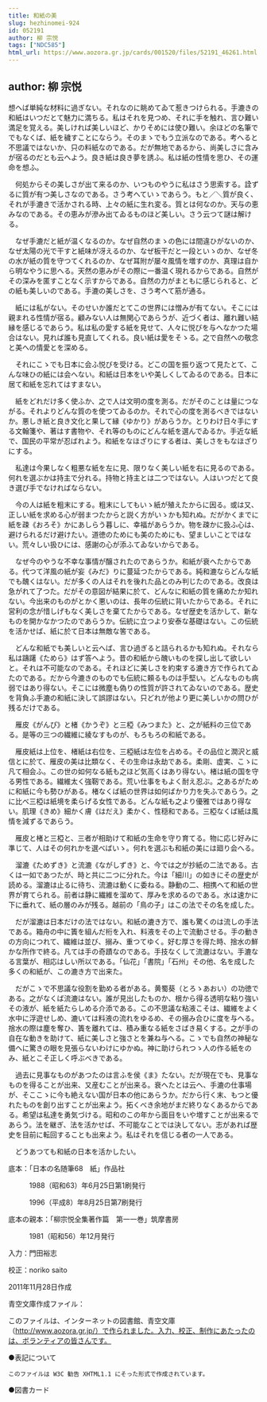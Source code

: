```yaml
---
title: 和紙の美
slug: hezhinomei-924
id: 052191
author: 柳 宗悦
tags: ["NDC585"]
html_url: https://www.aozora.gr.jp/cards/001520/files/52191_46261.html
---
```


## author: 柳 宗悦

想へば単純な材料に過ぎない。それなのに眺めてゐて惹きつけられる。手漉きの和紙はいつだとて魅力に満ちる。私はそれを見つめ、それに手を触れ、言ひ難い満足を覚える。美しければ美しいほど、かりそめには使ひ難い。余ほどの名筆ででもなくば、紙を穢すことにならう。そのまゝでもう立派なのである。考へると不思議ではないか、只の料紙なのである。だが無地であるから、尚美しさに含みが宿るのだとも云へよう。良き紙は良き夢を誘ふ。私は紙の性情を思ひ、その運命を想ふ。



　何処からその美しさが出て来るのか、いつものやうに私はさう思索する。詮ずるに質が有つ美しさなのである。さう考へていゝであらう。もと／＼質が良く、それが手漉きで活かされる時、上々の紙に生れ変る。質とは何なのか。天与の恵みなのである。その恵みが滲み出てゐるものほど美しい。さう云つて謎は解ける。

　なぜ手漉だと紙が温くなるのか。なぜ自然のまゝの色には間違ひがないのか、なぜ太陽の光で干すと紙味が冴えるのか、なぜ板干だと一段といゝのか、なぜ冬の水が紙の質を守つてくれるのか、なぜ耳附が屡々風情を増すのか、真理は自から明なやうに思へる。天然の恵みがその際に一番温く現れるからである。自然がその深みを匿すことなく示すからである。自然の力がまともに感じられると、どの紙も美しいのである。手漉の美しさを、さう考へて筋が通る。



　紙には私がない。そのせいか誰だとてこの世界には憎みが有てない。そこには親まれる性情が宿る。顧みない人は無関心であらうが、近づく者は、離れ難い結縁を感じるであらう。私は私の愛する紙を見せて、人々に悦びを与へなかつた場合はない。見れば誰も見直してくれる。良い紙は愛をそゝる。之で自然への敬念と美への情愛とを深める。

　それにこゝでも日本に会ふ悦びを受ける。どこの国を振り返つて見たとて、こんな味ひの紙には会へない。和紙は日本をいや美しくしてゐるのである。日本に居て和紙を忘れてはすまない。

　紙をどれだけ多く使ふか、之で人は文明の度を測る。だがそのことは量につながる。それよりどんな質のを使つてゐるのか。それで心の度を測るべきではないか。悪しき紙と良き文化と果して縁《ゆかり》があらうか。とりわけ日々手にする文翰箋や、著はす書物や、それ等のものにどんな紙を選んでゐるか。手近な紙で、国民の平常が忍ばれよう。和紙をなほざりにする者は、美しさをもなほざりにする。

　私達は今果しなく粗悪な紙を左に見、限りなく美しい紙を右に見るのである。何れを選ぶかは持主で分れる。持物と持主とは二つではない。人はいつだとて良き選び手でなければならない。



　今の人は紙を粗末にする。粗末にしてもいゝ紙が殖えたからに因る。或は又、正しい紙を求める心が弱まつたからと説く方がいゝかも知れぬ。だがかくまでに紙を疎《おろそ》かにあしらう暮しに、幸福があらうか。物を疎かに扱ふ心は、避けられるだけ避けたい。道徳のためにも美のためにも、望ましいことではない。荒々しい扱ひには、感謝の心が添ふてゐないからである。

　なぜ今のやうな不幸な事情が醸されたのであらうか。和紙が衰へたからである。代つて洋風の紙が妄《みだ》りに蔓延つたからである。純和漉ならどんな紙でも醜くはない。だが多くの人はそれを後れた品とのみ判じたのである。改良は急がれて了つた。だがその意図が結果に於て、どんなに和紙の質を痛めたか知れない。今出来のものがとかく悪いのは、長年の伝統に背いたからである。それに営利の念が惜しげもなく美しさを棄てたからである。なぜ歴史を活かして、新なものを開かなかつたのであらうか。伝統に立つより安泰な基礎はない。この伝統を活かせば、紙に於て日本は無敵な筈である。



　どんな和紙でも美しいと云へば、言ひ過ぎると詰られるかも知れぬ。それなら私は躊躇《ためら》はず答へよう。昔の和紙から醜いものを探し出して欲しいと。それは不可能なのである。それほどに美しさを約束する漉き方で作られてゐたのである。だから今漉きのものでも伝統に頼るものは手堅い。どんなものも病弱ではあり得ない。そこには微塵も偽りの性質が許されてゐないのである。歴史を背負ふ手漉の和紙に決して誤謬はない。只どれが他より更に美しいかの問ひが残るだけである。



　雁皮《がんぴ》と楮《かうぞ》と三椏《みつまた》と、之が紙料の三位である。是等の三つの繊維に綾なすものが、もろもろの和紙である。

　雁皮紙は上位を、楮紙は右位を、三椏紙は左位を占める。その品位と潤沢と威信とに於て、雁皮の美は比類なく、その生命は永劫である。柔剛、虚実、こゝに凡て相会ふ。この世の如何なる紙も之ほど気高くはあり得ない。楮は紙の国を守る男性である。繊維太く強靭である。荒い仕事をもよく耐え忍ぶ。之あるがために和紙に今も勢ひがある。楮なくば紙の世界は如何ばかり力を失ふであらう。之に比べ三椏は紙境を柔らげる女性である。どんな紙も之より優雅ではあり得ない。肌理《きめ》細かく膚《はだえ》柔かく、性穏和である。三椏なくば紙は風情を減ずるであらう。

　雁皮と楮と三椏と、三者が相助けて和紙の生命を守り育てる。物に応じ好みに準じて、人はその何れかを選べばいゝ。何れを選ぶも和紙の美には廻り会へる。

　溜漉《ためずき》と流漉《ながしずき》と、今では之が抄紙の二法である。古くは一如であつたが、時と共に二つに分れた。今は「細川」の如きにその歴史が読める。溜漉は止るに待ち、流漉は動くに委ねる。静動の二、相携へて和紙の世界が育てられる。前者は静に繊維を溜めて、厚みを求めるのである。水は速かに下に垂れて、紙の層のみが残る。越前の「鳥の子」はこの法でその名を成した。

　だが溜漉は日本だけの法ではない。和紙の漉き方で、誰も驚くのは流しの手法である。箱舟の中に簀を組んだ桁を入れ、料液をその上で流動させる。手の動きの方向につれて、繊維は並び、搦み、重つてゆく。好む厚さを得た時、捨水の鮮かな所作で終る。凡ては手の奇蹟なのである。手技なくして流漉はない。手漉なる言葉が、相応はしい所以である。「仙花」「書院」「石州」その他、名を成した多くの和紙が、この漉き方で出来た。

　だがこゝで不思議な役割を勤める者がある。黄蜀葵（とろゝあおい）の功徳である。之がなくば流漉はない。誰が見出したものか、根から得る透明な粘り強いその液が、紙を紙たらしめる介添である。この不思議な粘液こそは、繊維をよく水中に浮遊せしめ、漉いては料液の流れをゆるめ、その搦み合ひに度を与へる。捨水の際は塵を奪ひ、簀を離れては、積み重なる紙をさばき易くする。之が手の自在な動きを助けて、紙に美しさと強さとを兼ね与へる。こゝでも自然の神秘な備へに驚きの眼を見張らないわけにゆかぬ。神に助けられつゝ人の作る紙をのみ、紙とこそ正しく呼ぶべきである。



　過去に見事なものがあつたのは言ふを侯《ま》たない。だが現在でも、見事なものを得ることが出来、又産むことが出来る。衰へたとは云へ、手漉の仕事場が、そここゝに今も絶えない国が日本の他にあらうか。だから行く末、もつと優れたものを創り出すことが出来よう。拓くべき余地がまだ終りなくあるからである。希望は私達を勇気づける。昭和のこの年から面目をいや増すことが出来るであらう。法を継ぎ、法を活かせば、不可能なことでは決してない。志があれば歴史を目前に転回することも出来よう。私はそれを信じる者の一人である。

　どうあつても和紙の日本を活かしたい。













底本：「日本の名随筆68　紙」作品社

　　　1988（昭和63）年6月25日第1刷発行

　　　1996（平成8）年8月25日第7刷発行

底本の親本：「柳宗悦全集著作篇　第一一巻」筑摩書房

　　　1981（昭和56）年12月発行

入力：門田裕志

校正：noriko saito

2011年11月28日作成

青空文庫作成ファイル：

このファイルは、インターネットの図書館、青空文庫（http://www.aozora.gr.jp/）で作られました。入力、校正、制作にあたったのは、ボランティアの皆さんです。











●表記について


	このファイルは W3C 勧告 XHTML1.1 にそった形式で作成されています。







●図書カード
